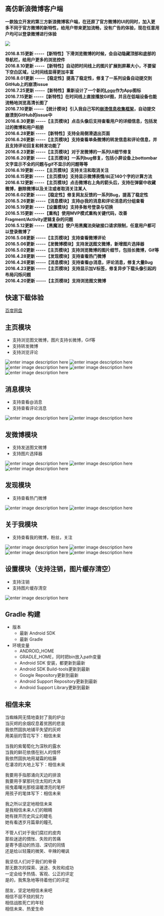 高仿新浪微博客户端
-----

**一款独立开发的第三方新浪微博客户端，在还原了官方微博的UI的同时，加入更多不同于官方微博的新特性，给用户带来更加流畅，没有广告的体验，现在任意用户均可以登录微博进行体验**  

![](https://raw.githubusercontent.com/wenmingvs/WeiBo/master/weiSwift/src/main/res/mipmap-xxxhdpi-v4/ic_launcher.png)

**2016.8.15更新 -----【新特性】下滑浏览微博的时候，会自动隐藏顶部和底部的导航栏，给用户更多的浏览控件**   
**2016.8.10更新 -----【新特性】自动把时间线上的图片扩展到屏幕大小，不要留下空白区域，让时间线显得更加丰富**   
**2016.8.01更新 -----【稳定性】提高了稳定性，修复了一系列设备自动提交到GitHub上的崩溃issue**   
**2016.7.25更新 -----【新特性】重新设计了一个新的[Logo](https://raw.githubusercontent.com/wenmingvs/WeiBo/master/weiSwift/src/main/res/mipmap-xxxhdpi-v4/ic_launcher.png)作为App图标**  
**2016.7.15更新 -----【新特性】在时间线上直接播放Gif图，并且在低端设备也能流畅地浏览高清长图了**  
**2016.7.10更新 -----【统计模块】引入我自己写的[崩溃信息收集框架](https://github.com/wenmingvs/LogReport)，自动提交崩溃到GitHub的issue中**  
**2016.6.30更新 -----【主页模块】点击头像后支持查看用户的详细信息，包括发过的微博和用户相册**  
**2016.6.28更新 -----【新特性】支持全局侧滑退出页面**  
**2016.6.26更新 -----【主页模块】支持查看单条微博的转发信息和评论信息，并且支持评论回复和转发功能了**  
**2016.6.23更新 -----【主页模块】对于发微博的一系列UI细节修复**  
**2016.6.20更新 -----【主页模块】一系列bug修复，包括小屏设备上bottombar文字显示不全的问题与gif不显示的问题等等**  
**2016.6.19更新 -----【主页模块】支持关注和取消关注**  
**2016.6.15更新 -----【主页模块】支持显示微博表情/纠正140个字的计算方法**  
**2016.6.12更新 -----【主页模块】点击微博右上角的箭头后，支持在弹窗中收藏微博，删除微博以及关注或者取消关注某人**  
**2016.6.02更新 -----【稳定性】修复网友反馈的一系列Bug，提高了稳定性**  
**2016.5.26更新 -----【消息模块】支持@我的消息和评论消息的分组查看**  
**2016.5.19更新 -----【设置模块】支持多账号登录与切换**  
**2016.5.15更新 -----【重构】使用MVP模式重构关键代码，改善Fragment/Activity逻辑复杂的问题**  
**2016.5.12更新 -----【黑魔法】使户用黑魔法突破接口请求限制，任意用户都可以登录微博了**  
**2016.5.08更新 -----【主页模块】支持查看微博评论**  
**2016.5.06更新 -----【发微博模块】支持发送图文微博，新增图片选择器**  
**2016.5.02更新 -----【主页模块】支持浏览微博的图片细节，包括长微博，Gif等**  
**2016.4.28更新 -----【发现模块】支持查看热门微博**  
**2016.4.26更新 -----【消息模块】支持查看@消息，评论消息，修复大量Bug**  
**2016.4.23更新 -----【主页模块】支持显示加V标签，修复异步下载头像引起的布局闪烁问题**  
**2016.4.20更新 -----【主页模块】支持浏览图文微博**

快速下载体验
-----

[百度网盘](https://pan.baidu.com/s/1c3KLum)


主页模块
-----
- 支持浏览图文微博，图片支持长微博，Gif等
- 支持转发微博
- 支持浏览评论

![enter image description here](http://ww4.sinaimg.cn/mw690/691cc151gw1f3rtkq4x7mj207i0dc75r.jpg)
![enter image description here](http://ww1.sinaimg.cn/mw690/691cc151gw1f3rtkpgpebj207i0dcgmy.jpg)
![enter image description here](http://ww3.sinaimg.cn/mw690/691cc151gw1f3rtknwh7kj207i0dcdgx.jpg)
![enter image description here](http://ww2.sinaimg.cn/mw690/691cc151gw1f3rtksehzwj207i0dct9z.jpg)
![enter image description here](http://ww4.sinaimg.cn/mw690/691cc151gw1f3rzww0zf8j207i0dcaav.jpg)


消息模块
------
- 支持查看@消息
- 支持查看评论消息

![enter image description here](http://ww4.sinaimg.cn/mw690/691cc151gw1f3rtmzbx9wj207i0dct8y.jpg)
![enter image description here](http://ww1.sinaimg.cn/mw690/691cc151gw1f3rtn03imbj207i0dcwff.jpg)


发微博模块
-----
- 支持发送图文微博
- 支持图片选择器

![enter image description here](http://ww3.sinaimg.cn/mw690/691cc151gw1f3rto9lrqxj207i0dcaam.jpg)
![enter image description here](http://ww3.sinaimg.cn/mw690/691cc151gw1f3rtoap9iqj207i0dcjta.jpg)
![enter image description here](http://ww2.sinaimg.cn/mw690/691cc151gw1f3rtod80m4j207i0dcmzk.jpg)



发现模块
-----
- 支持查看热门微博

![enter image description here](http://ww4.sinaimg.cn/mw690/691cc151gw1f3rtt81jtej207i0dcjsd.jpg)
![enter image description here](http://ww1.sinaimg.cn/mw690/691cc151gw1f3rttbzds5j207i0dcgmm.jpg)



关于我模块
-----
- 支持查看我的微博，粉丝，关注

![enter image description here](http://ww4.sinaimg.cn/mw690/691cc151gw1f3rtuexvdsj207i0dcwf6.jpg)
![enter image description here](http://ww1.sinaimg.cn/mw690/691cc151gw1f3rtufmek0j207i0dc75d.jpg)
![enter image description here](http://ww3.sinaimg.cn/mw690/691cc151gw1f3rtudxkiuj207i0dcjs7.jpg)
![enter image description here](http://ww4.sinaimg.cn/mw690/691cc151gw1f3rtuen83aj207i0dcmy7.jpg)




设置模块（支持注销，图片缓存清空）
-----
- 支持注销
- 支持图片缓存清空

![enter image description here](http://ww4.sinaimg.cn/mw690/691cc151gw1f3rtuch9cmj207i0dc0sx.jpg)


Gradle 构建
------
- 版本
	- 最新 Android SDK
	- 最新 Gradle
- 环境变量
	- ANDROID_HOME
	- GRADLE_HOME，同时把bin放入path变量
	- Android SDK 安装，都更新到最新
	- Android SDK Build-tools更新到最新
	- Google Repository更新到最新
	- Android Support Repository更新到最新
	- Android Support Library更新到最新

相信未来
-----
当蜘蛛网无情地查封了我的炉台   
当灰烬的余烟叹息着贫困的悲哀   
我依然固执地铺平失望的灰烬   
用美丽的雪花写下：相信未来   

当我的紫葡萄化为深秋的露水   
当我的鲜花依偎在别人的情怀   
我依然固执地用凝霜的枯藤   
在凄凉的大地上写下：相信未来   

我要用手指那涌向天边的排浪  
我要用手掌那托住太阳的大海  
摇曳着曙光那枝温暖漂亮的笔杆   
用孩子的笔体写下：相信未来   

我之所以坚定地相信未来  
是我相信未来人们的眼睛  
她有拨开历史风尘的睫毛  
她有看透岁月篇章的瞳孔  

不管人们对于我们腐烂的皮肉  
那些迷途的惆怅、失败的苦痛  
是寄予感动的热泪、深切的同情   
还是给以轻蔑的微笑、辛辣的嘲讽   

我坚信人们对于我们的脊骨  
那无数次的探索、迷途、失败和成功   
一定会给予热情、客观、公正的评定   
是的，我焦急地等待着他们的评定  

朋友，坚定地相信未来吧  
相信不屈不挠的努力  
相信战胜死亡的年轻  
相信未来、热爱生命  
